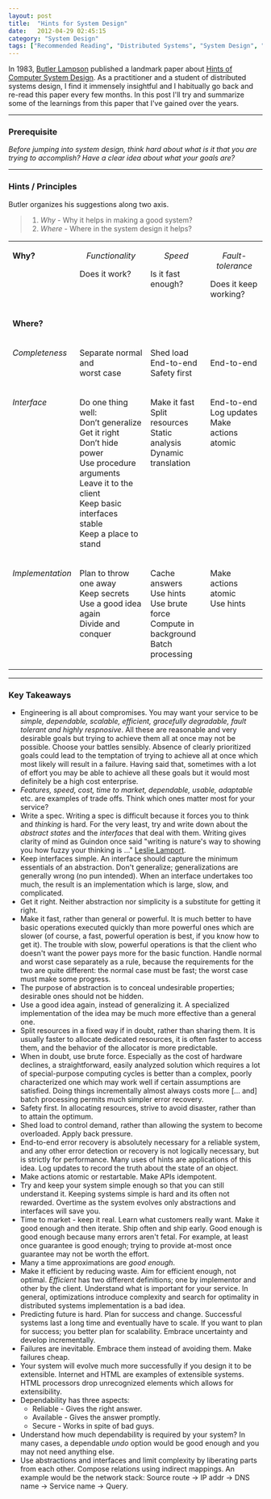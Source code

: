 ```yaml
---
layout: post
title:  "Hints for System Design"
date:   2012-04-29 02:45:15
category: "System Design"
tags: ["Recommended Reading", "Distributed Systems", "System Design", "Butler W. Lampson"]
---
```


In 1983, [Butler Lampson](http://research.microsoft.com/en-us/um/people/blampson/) published a landmark paper about [Hints of Computer System Design](http://research.microsoft.com/en-us/um/people/blampson/33-Hints/Acrobat.pdf). As a practitioner and a student of distributed systems design, I find it immensely insightful and I habitually go back and re-read this paper every few months. In this post I'll try and summarize some of the learnings from this paper that I've gained over the years.

<hr/>

### Prerequisite
_Before jumping into system design, think hard about what is it that you are trying to accomplish? Have a clear idea about what your goals are?_

<hr/>

### Hints / Principles

Butler organizes his suggestions along two axis.
>1. *Why* - Why it helps in making a good system?
>2. *Where* - Where in the system design it helps?

<P ALIGN="CENTER"><CENTER><TABLE CELLSPACING=0 BORDER=0 CELLPADDING=7 WIDTH=648>
<TR><TD WIDTH="19%" VALIGN="TOP">
<P><B>Why?</B></TD>
<TD WIDTH="31%" VALIGN="TOP">
<I><P ALIGN="CENTER">Functionality</P>
</I><P>Does it work?</TD>
<TD WIDTH="25%" VALIGN="TOP">
<I><P ALIGN="CENTER">Speed</I> </P>
<P>Is it fast enough?</TD>
<TD WIDTH="25%" VALIGN="TOP">
<I><P ALIGN="CENTER">Fault-tolerance</P>
</I><P>Does it keep working?</TD>
</TR>
<TR><TD WIDTH="19%" VALIGN="TOP">
<B><P>Where?</B></TD>
<TD WIDTH="31%" VALIGN="TOP">
<P>&nbsp;</TD>
<TD WIDTH="25%" VALIGN="TOP">
<P>&nbsp;</TD>
<TD WIDTH="25%" VALIGN="TOP">
<P>&nbsp;</TD>
</TR>
<TR><TD WIDTH="19%" VALIGN="TOP">
<I><P>Completeness</I></TD>
<TD WIDTH="31%" VALIGN="TOP">
<P>Separate normal and <BR>
worst case</TD>
<TD WIDTH="25%" VALIGN="TOP">
<P>Shed load<BR>
End-to-end<BR>
Safety first</TD>
<TD WIDTH="25%" VALIGN="TOP">
<P><BR>
End-to-end</TD>
</TR>
<TR><TD WIDTH="19%" VALIGN="TOP">
<I><P>Interface</I></TD>
<TD WIDTH="31%" VALIGN="TOP">
<P>Do one thing well:<BR>
Don’t generalize<BR>
Get it right<BR>
Don’t hide power<BR>
Use procedure arguments<BR>
Leave it to the client<BR>
Keep basic interfaces stable<BR>
Keep a place to stand</TD>
<TD WIDTH="25%" VALIGN="TOP">
<P>Make it fast<BR>
Split resources&#9;<BR>
Static analysis<BR>
Dynamic translation</TD>
<TD WIDTH="25%" VALIGN="TOP">
<P>End-to-end<BR>
Log updates<BR>
Make actions atomic</TD>
</TR>
<TR><TD WIDTH="19%" VALIGN="TOP">
<I><P>Implementation</I></TD>
<TD WIDTH="31%" VALIGN="TOP">
<P>Plan to throw one away<BR>
Keep secrets<BR>
Use a good idea again<BR>
Divide and conquer</TD>
<TD WIDTH="25%" VALIGN="TOP">
<P>Cache answers <BR>
Use hints &#9; <BR>
Use brute force<BR>
Compute in background<BR>
Batch processing</TD>
<TD WIDTH="25%" VALIGN="TOP">
<P>Make actions atomic<BR>
Use hints</TD>
</TR>
</TABLE>
</CENTER></P>

<hr/>

### Key Takeaways ###

* Engineering is all about compromises. You may want your service to be _simple, dependable, scalable, efficient, gracefully degradable, fault tolerant and highly respnosive_. All these are reasonable and very desirable goals but trying to achieve them all at once may not be possible. Choose your battles sensibly. Absence of clearly prioritized goals could lead to the temptation of trying to achieve all at once which most likely will result in a failure. Having said that, sometimes with a lot of effort you may be able to achieve all these goals but it would most definitely be a high cost enterprise.
* _Features, speed, cost, time to market, dependable, usable, adaptable_ etc. are examples of trade offs. Think which ones matter most for your service?
* Write a spec. Writing a spec is difficult because it forces you to think and _thinking_ is hard. For the very least, try and write down about the _abstract states_ and the _interfaces_ that deal with them. Writing gives clarity of mind as Guindon once said "writing is nature's way to showing you how fuzzy your thinking is ..." [Leslie Lamport](http://dpb.bitbucket.org/leslie-lamport-on-thinking-first-and-on-commenting-code-2007.html).
* Keep interfaces simple. An interface should capture the minimum essentials of an abstraction. Don't generalize; generalizations are generally wrong (no pun intended). When an interface undertakes too much, the result is an implementation which is large, slow, and complicated.
* Get it right. Neither abstraction nor simplicity is a substitute for getting it right.
* Make it fast, rather than general or powerful. It is much better to have basic operations executed quickly than more powerful ones which are slower (of course, a fast, powerful operation is best, if you know how to get it). The trouble with slow, powerful operations is that the client who doesn't want the power pays more for the basic function. Handle normal and worst case separately as a rule, because the requirements for the two are quite different: the normal case must be fast; the worst case must make some progress.
* The purpose of abstraction is to conceal undesirable properties; desirable ones should not be hidden.
* Use a good idea again, instead of generalizing it. A specialized implementation of the idea may be much more effective than a general one.
* Split resources in a fixed way if in doubt, rather than sharing them. It is usually faster to allocate dedicated resources, it is often faster to access them, and the behavior of the allocator is more predictable.
* When in doubt, use brute force. Especially as the cost of hardware declines, a straightforward, easily analyzed solution which requires a lot of special-purpose computing cycles is better than a complex, poorly characterized one which may work well if certain assumptions are satisfied. Doing things incrementally almost always costs more [... and] batch processing permits much simpler error recovery.
* Safety first. In allocating resources, strive to avoid disaster, rather than to attain the optimum.
* Shed load to control demand, rather than allowing the system to become overloaded. Apply back pressure.
* End-to-end error recovery is absolutely necessary for a reliable system, and any other error detection or recovery is not logically necessary, but is strictly for performance. Many uses of hints are applications of this idea. Log updates to record the truth about the state of an object.
* Make actions atomic or restartable. Make APIs idempotent.
* Try and keep your system simple enough so that you can still understand it. Keeping systems simple is hard and its often not rewarded. Overtime as the system evolves only abstractions and interfaces will save you.
* Time to market - keep it real. Learn what customers really want. Make it good enough and then iterate. Ship often and ship early. Good enough is good enough because many errors aren't fetal. For example, at least once guarantee is good enough; trying to provide at-most once guarantee may not be worth the effort.
* Many a time approximations are _good enough_.
* Make it efficient by reducing waste. Aim for efficient enough, not optimal. _Efficient_ has two different definitions; one by implementor and other by the client. Understand what is important for your service. In general, optimizations introduce complexity and search for optimality in distributed systems implementation is a bad idea.
* Predicting future is hard. Plan for success and change. Successful systems last a long time and eventually have to scale. If you want to plan for success; you better plan for scalability. Embrace uncertainty and develop incrementally.
* Failures are inevitable. Embrace them instead of avoiding them. Make failures cheap.
* Your system will evolve much more successfully if you design it to be extensible. Internet and HTML are examples of extensible systems. HTML processors drop unrecognized elements which allows for extensibility.
* Dependability has three aspects:
    - Reliable - Gives the right answer.
    - Available - Gives the answer promptly.
    - Secure - Works in spite of bad guys.
* Understand how much dependability is required by your system? In many cases, a dependable _undo_ option would be good enough and you may not need anything else.
* Use abstractions and interfaces and limit complexity by liberating parts from each other. Compose relations using indirect mappings. An example would be the network stack: Source route -> IP addr -> DNS name -> Service name  -> Query.
